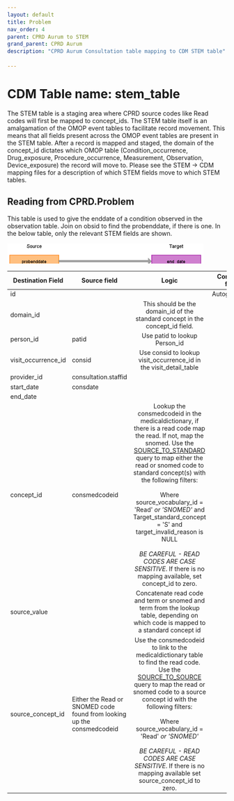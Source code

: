 ```yaml
---
layout: default
title: Problem
nav_order: 4
parent: CPRD Aurum to STEM
grand_parent: CPRD Aurum
description: "CPRD Aurum Consultation table mapping to CDM STEM table"

---
```


# CDM Table name: stem_table

The STEM table is a staging area where CPRD source codes like Read codes will first be mapped to concept_ids. The STEM table itself is an amalgamation of the OMOP event tables to facilitate record movement. This means that all fields present across the OMOP event tables are present in the STEM table. After a record is mapped and staged, the domain of the concept_id dictates which OMOP table (Condition_occurrence, Drug_exposure, Procedure_occurrence, Measurement, Observation, Device_exposure) the record will move to. Please see the STEM -> CDM mapping files for a description of which STEM fields move to which STEM tables. 

## Reading from CPRD.Problem

This table is used to give the enddate of a condition observed in the observation table. Join on obsid to find the probenddate, if there is one. In the below table, only the relevant STEM fields are shown. 

![](images/aurum_stem_problem.png)

| Destination Field | Source field | Logic | Comment field |
| --- | --- | :---: | --- |
| id |  |  | Autogenerate |
| domain_id |  | This should be the domain_id of the standard concept in the concept_id field. |  |
| person_id | patid | Use patid to lookup Person_id |  |
| visit_occurrence_id | consid | Use consid to lookup visit_occurrence_id in the visit_detail_table |  |
| provider_id | consultation.staffid | | |
| start_date | consdate |  |  |
| end_date |  | | | 
| concept_id | consmedcodeid | Lookup the consmedcodeid in the medicaldictionary, if there is a read code map the read. If not, map the snomed. Use the [SOURCE_TO_STANDARD](https://github.com/OHDSI/ETL-LambdaBuilder/blob/master/docs/Standard%20Queries/SOURCE_TO_STANDARD.sql) query to map either the read or snomed code to standard concept(s) with the following filters: <br> <br>  Where source_vocabulary_id = 'Read' *or 'SNOMED'*  and Target_standard_concept = 'S'  and target_invalid_reason is NULL<br><br>*BE CAREFUL - READ CODES ARE CASE SENSITIVE*. If there is no mapping available, set concept_id to zero.  |  |
| source_value |  | Concatenate read code and term or snomed and term from the lookup table, depending on which code is mapped to a standard concept id |  |
| source_concept_id | Either the Read or SNOMED code found from looking up the consmedcodeid | Use the consmedcodeid to link to the medicaldictionary table to find the read code.     Use the [SOURCE_TO_SOURCE](https://github.com/OHDSI/ETL-LambdaBuilder/blob/master/docs/Standard%20Queries/SOURCE_TO_SOURCE.sql) query to map the read or snomed code to a source concept id with the following filters:<br><br> Where source_vocabulary_id = 'Read' *or 'SNOMED'* <br><br>*BE CAREFUL - READ CODES ARE CASE SENSITIVE*. If there is no mapping available set source_concept_id to zero. | |
